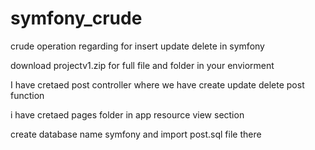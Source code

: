# symfony_crude
crude operation regarding for insert update delete in symfony

download projectv1.zip for full file and folder in your enviorment



  I have cretaed post controller where we have create update delete post function
  
  i have cretaed pages folder in app resource view section
  
  create database name symfony and import post.sql file there
